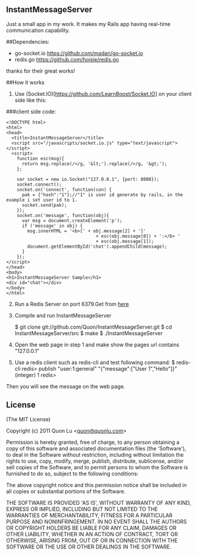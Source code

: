 ## InstantMessageServer

Just a small app in my work.
It makes my Rails app having real-time communication capability.

##Dependencies:

* go-socket.io https://github.com/madari/go-socket.io
* redis.go https://github.com/hoisie/redis.go

thanks for their great works!

##How it works

1. Use (Socket.IO)[https://github.com/LearnBoost/Socket.IO] on your client side like this:

###client side code:

    <!DOCTYPE html>
    <html>
    <head>
      <title>InstantMessageServer</title>
      <script src="/javascripts/socket.io.js" type="text/javascript"></script> 
      <script> 
        function esc(msg){
          return msg.replace(/</g, '&lt;').replace(/>/g, '&gt;');
        };
              
        var socket = new io.Socket("127.0.0.1", {port: 8080});
        socket.connect();
        socket.on('connect', function(con) {
          pak = {"hash":"1"};//"1" is user id generate by rails, in the example i set user id to 1.
          socket.send(pak);
        });
        socket.on('message', function(obj){
          var msg = document.createElement('p');
          if ('message' in obj) {
            msg.innerHTML = '<b>[' + obj.message[2] + ']'
                                      + esc(obj.message[0]) + ':</b> ' 
                                      + esc(obj.message[1]);
            document.getElementById('chat').appendChild(message);
          }
        });
    </script> 
    </head>
    <body>
    <h1>InstantMessageServer Sample</h1> 
    <div id="chat"></div> 
    </body>
    </html>

2. Run a Redis Server on port 6379.Get from [here](http://redis.io)

3. Compile and run InstantMessageServer

    $ git clone git://github.com/Quon/InstantMessageServer.git
    $ cd InstantMessageServer/src
    $ make
    $ ./InstantMessageServer
    
4. Open the web page  in step 1 and make show the pages url contains "127.0.0.1"
    
5. Use a redis client such as redis-cli and test following command:
    $ redis-cli
    redis> publish "user:1:general" "{\"message\":[\"User 1\",\"Hello\"]}"
    (integer) 1
    redis>
    
    
Then you will see the message on the web page.
    
## License 

(The MIT License)

Copyright (c) 2011 Quon Lu &lt;quon@quonlu.com&gt;

Permission is hereby granted, free of charge, to any person obtaining
a copy of this software and associated documentation files (the
'Software'), to deal in the Software without restriction, including
without limitation the rights to use, copy, modify, merge, publish,
distribute, sublicense, and/or sell copies of the Software, and to
permit persons to whom the Software is furnished to do so, subject to
the following conditions:

The above copyright notice and this permission notice shall be
included in all copies or substantial portions of the Software.

THE SOFTWARE IS PROVIDED 'AS IS', WITHOUT WARRANTY OF ANY KIND,
EXPRESS OR IMPLIED, INCLUDING BUT NOT LIMITED TO THE WARRANTIES OF
MERCHANTABILITY, FITNESS FOR A PARTICULAR PURPOSE AND NONINFRINGEMENT.
IN NO EVENT SHALL THE AUTHORS OR COPYRIGHT HOLDERS BE LIABLE FOR ANY
CLAIM, DAMAGES OR OTHER LIABILITY, WHETHER IN AN ACTION OF CONTRACT,
TORT OR OTHERWISE, ARISING FROM, OUT OF OR IN CONNECTION WITH THE
SOFTWARE OR THE USE OR OTHER DEALINGS IN THE SOFTWARE.


